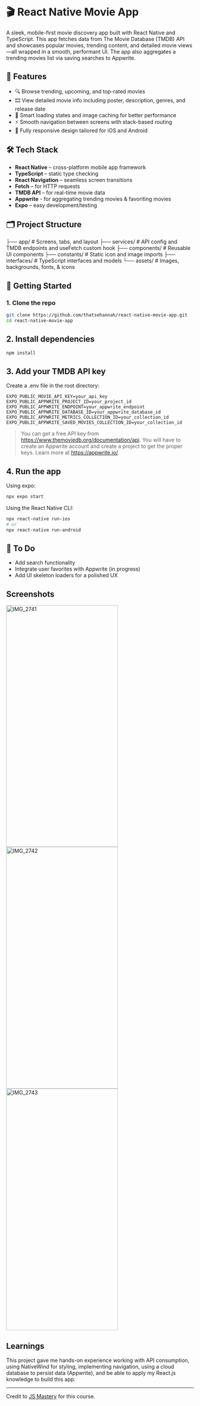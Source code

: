 # 🎬 React Native Movie App

A sleek, mobile-first movie discovery app built with React Native and TypeScript. This app fetches data from The Movie Database (TMDB) API and showcases popular movies, trending content, and detailed movie views—all wrapped in a smooth, performant UI. The app also aggregates a trending movies list via saving searches to Appwrite.

## 📱 Features

- 🔍 Browse trending, upcoming, and top-rated movies
- 🎞 View detailed movie info including poster, description, genres, and release date
- 🧠 Smart loading states and image caching for better performance
- ⚡ Smooth navigation between screens with stack-based routing
- 📱 Fully responsive design tailored for iOS and Android

## 🛠 Tech Stack

- **React Native** – cross-platform mobile app framework
- **TypeScript** – static type checking
- **React Navigation** – seamless screen transitions
- **Fetch** – for HTTP requests
- **TMDB API** – for real-time movie data
- **Appwrite** - for aggregating trending movies & favoriting movies
- **Expo** – easy development/testing

## 🗂 Project Structure

├── app/              # Screens, tabs, and layout
├── services/         # API config and TMDB endpoints and useFetch custom hook
├── components/       # Reusable UI components
├── constants/        # Static icon and image imports
├── interfaces/       # TypeScript interfaces and models
└── assets/           # Images, backgrounds, fonts, & icons

## 🚀 Getting Started

### 1. Clone the repo

```bash
git clone https://github.com/thatsehannah/react-native-movie-app.git
cd react-native-movie-app
```

## 2. Install dependencies

```bash
npm install
```

## 3. Add your TMDB API key

Create a .env file in the root directory:

```
EXPO_PUBLIC_MOVIE_API_KEY=your_api_key
EXPO_PUBLIC_APPWRITE_PROJECT_ID=your_project_id
EXPO_PUBLIC_APPWRITE_ENDPOINT=your_appwrite_endpoint
EXPO_PUBLIC_APPWRITE_DATABASE_ID=your_appwrite_database_id
EXPO_PUBLIC_APPWRITE_METRICS_COLLECTION_ID=your_collection_id
EXPO_PUBLIC_APPWRITE_SAVED_MOVIES_COLLECTION_ID=your_collection_id
```
> You can get a free API key from https://www.themoviedb.org/documentation/api. You will have to create an Appwrite account and create a project to get the proper keys. Learn more at https://appwrite.io/.

## 4. Run the app

Using expo:
```bash
npx expo start
```

Using the React Native CLI:
```bash
npx react-native run-ios
# or
npx react-native run-android
```

## 🧪 To Do
- Add search functionality
- Integrate user favorites with Appwrite (in progress)
- Add UI skeleton loaders for a polished UX

## Screenshots
<img width="300" height="650" alt="IMG_2741" src="https://github.com/user-attachments/assets/9d2a1343-8cc1-4ad8-84d1-13050b4047b5" />
<img width="300" height="650" alt="IMG_2742" src="https://github.com/user-attachments/assets/520169b0-8080-4256-8605-9b666b024e92" />
<img width="300" height="650" alt="IMG_2743" src="https://github.com/user-attachments/assets/d60b58be-2ee4-404d-abb3-bc7b3badd08d" />


## Learnings
This project gave me hands-on experience working with API consumption, using NativeWind for styling, implementing navigation, using a cloud database to persist data (Appwrite), and be able to apply my React.js knowledge to build this app.

---

Credit to [JS Mastery](https://www.youtube.com/watch?v=f8Z9JyB2EIE) for this course.
